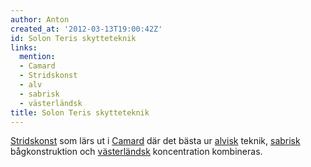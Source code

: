 ```yaml
---
author: Anton
created_at: '2012-03-13T19:00:42Z'
id: Solon Teris skytteteknik
links:
  mention:
  - Camard
  - Stridskonst
  - alv
  - sabrisk
  - västerländsk
title: Solon Teris skytteteknik
---
```


[Stridskonst] som lärs ut i [Camard] där det bästa ur [alvisk] teknik, [sabrisk] bågkonstruktion och
[västerländsk] koncentration kombineras.

  [Stridskonst]: Stridskonst
  [Camard]: Camard
  [alvisk]: alv
  [sabrisk]: sabrisk
  [västerländsk]: västerländsk
